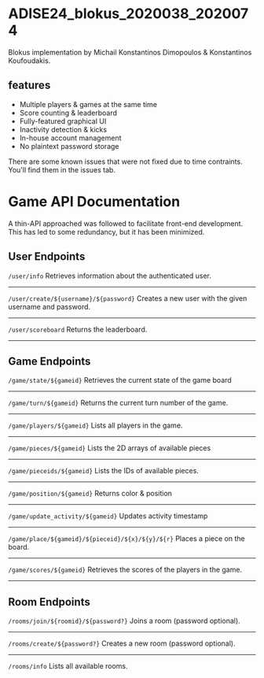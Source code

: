 # ADISE24_blokus_2020038_2020074
Blokus implementation by Michail Konstantinos Dimopoulos & Konstantinos Koufoudakis.

## features
* Multiple players & games at the same time
* Score counting & leaderboard
* Fully-featured graphical UI
* Inactivity detection & kicks
* In-house account management
* No plaintext password storage

There are some known issues that were not fixed due to time contraints. You'll find them in the issues tab.

# Game API Documentation

A thin-API approached was followed to facilitate front-end development. This has led to some redundancy, but it has been minimized.

## **User Endpoints**

`/user/info`
Retrieves information about the authenticated user.

---

`/user/create/${username}/${password}`
Creates a new user with the given username and password.

---

`/user/scoreboard`
Returns the leaderboard.

---

## **Game Endpoints**

`/game/state/${gameid}`
Retrieves the current state of the game board

---

`/game/turn/${gameid}`
Returns the current turn number of the game.

---

`/game/players/${gameid}`
Lists all players in the game.

---

`/game/pieces/${gameid}`
Lists the 2D arrays of available pieces

---

`/game/pieceids/${gameid}`
Lists the IDs of available pieces.

---

`/game/position/${gameid}`
Returns color & position

---

`/game/update_activity/${gameid}`
Updates activity timestamp

---

`/game/place/${gameid}/${pieceid}/${x}/${y}/${r}`
Places a piece on the board.

---

`/game/scores/${gameid}`
Retrieves the scores of the players in the game.

---

## **Room Endpoints**

`/rooms/join/${roomid}/${password?}`
Joins a room (password optional).

---

`/rooms/create/${password?}`
Creates a new room (password optional).

---

`/rooms/info`
Lists all available rooms.


